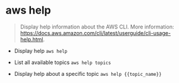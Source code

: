 # aws help
> Display help information about the AWS CLI.
> More information: <https://docs.aws.amazon.com/cli/latest/userguide/cli-usage-help.html>.

- Display help
`aws help`

- List all available topics
`aws help topics`

- Display help about a specific topic
`aws help {{topic_name}}`
